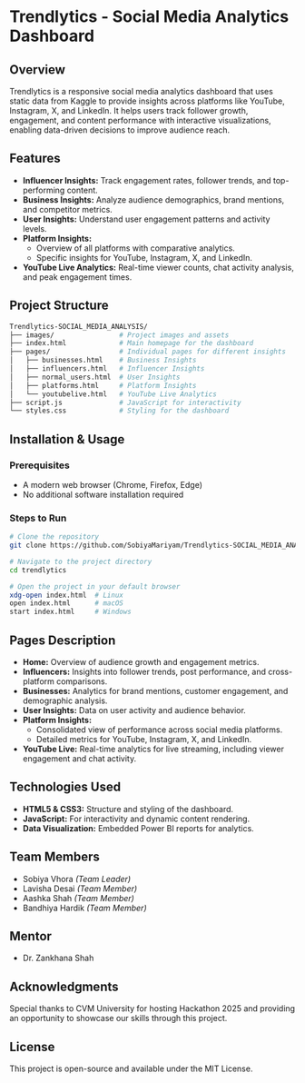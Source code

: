 # Trendlytics - Social Media Analytics Dashboard

## Overview
Trendlytics is a responsive social media analytics dashboard that uses static data from Kaggle to provide insights across platforms like YouTube, Instagram, X, and LinkedIn. It helps users track follower growth, engagement, and content performance with interactive visualizations, enabling data-driven decisions to improve audience reach.

## Features
- **Influencer Insights:** Track engagement rates, follower trends, and top-performing content.
- **Business Insights:** Analyze audience demographics, brand mentions, and competitor metrics.
- **User Insights:** Understand user engagement patterns and activity levels.
- **Platform Insights:**
  - Overview of all platforms with comparative analytics.
  - Specific insights for YouTube, Instagram, X, and LinkedIn.
- **YouTube Live Analytics:** Real-time viewer counts, chat activity analysis, and peak engagement times.

## Project Structure
```bash
Trendlytics-SOCIAL_MEDIA_ANALYSIS/
├── images/                # Project images and assets
├── index.html             # Main homepage for the dashboard
├── pages/                 # Individual pages for different insights
│   ├── businesses.html    # Business Insights
│   ├── influencers.html   # Influencer Insights
│   ├── normal_users.html  # User Insights
│   ├── platforms.html     # Platform Insights
│   └── youtubelive.html   # YouTube Live Analytics
├── script.js              # JavaScript for interactivity
└── styles.css             # Styling for the dashboard
```

## Installation & Usage

### Prerequisites
- A modern web browser (Chrome, Firefox, Edge)
- No additional software installation required

### Steps to Run
```bash
# Clone the repository
git clone https://github.com/SobiyaMariyam/Trendlytics-SOCIAL_MEDIA_ANALYSIS.git

# Navigate to the project directory
cd trendlytics

# Open the project in your default browser
xdg-open index.html  # Linux
open index.html      # macOS
start index.html     # Windows
```

## Pages Description
- **Home:** Overview of audience growth and engagement metrics.
- **Influencers:** Insights into follower trends, post performance, and cross-platform comparisons.
- **Businesses:** Analytics for brand mentions, customer engagement, and demographic analysis.
- **User Insights:** Data on user activity and audience behavior.
- **Platform Insights:**
  - Consolidated view of performance across social media platforms.
  - Detailed metrics for YouTube, Instagram, X, and LinkedIn.
- **YouTube Live:** Real-time analytics for live streaming, including viewer engagement and chat activity.

## Technologies Used
- **HTML5 & CSS3:** Structure and styling of the dashboard.
- **JavaScript:** For interactivity and dynamic content rendering.
- **Data Visualization:** Embedded Power BI reports for analytics.

## Team Members
- Sobiya Vhora *(Team Leader)*
- Lavisha Desai *(Team Member)*
- Aashka Shah *(Team Member)*
- Bandhiya Hardik *(Team Member)*

## Mentor
- Dr. Zankhana Shah

## Acknowledgments
Special thanks to CVM University for hosting Hackathon 2025 and providing an opportunity to showcase our skills through this project.

## License
This project is open-source and available under the MIT License.
